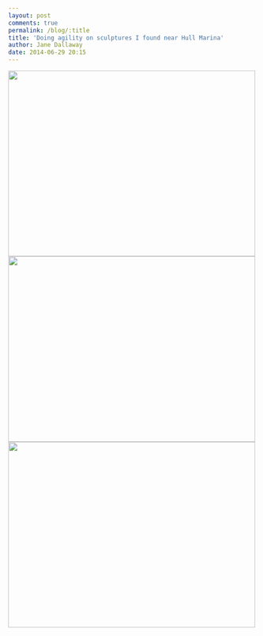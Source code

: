 ```yaml
---
layout: post
comments: true
permalink: /blog/:title
title: 'Doing agility on sculptures I found near Hull Marina'
author: Jane Dallaway
date: 2014-06-29 20:15
---
```


<div><a href="//static.skitters.dallaway.com/tp_IMG_20140629_192016.jpg"><img src="//static.skitters.dallaway.com/tp_thumb_IMG_20140629_192016.jpg" width="500" height="375"/></a></div><div><a href="//static.skitters.dallaway.com/tp_IMG_20140629_192010.jpg"><img src="//static.skitters.dallaway.com/tp_thumb_IMG_20140629_192010.jpg" width="500" height="375"/></a></div><div><a href="//static.skitters.dallaway.com/tp_IMG_20140629_192001.jpg"><img src="//static.skitters.dallaway.com/tp_thumb_IMG_20140629_192001.jpg" width="500" height="375"/></a></div>


    
      
